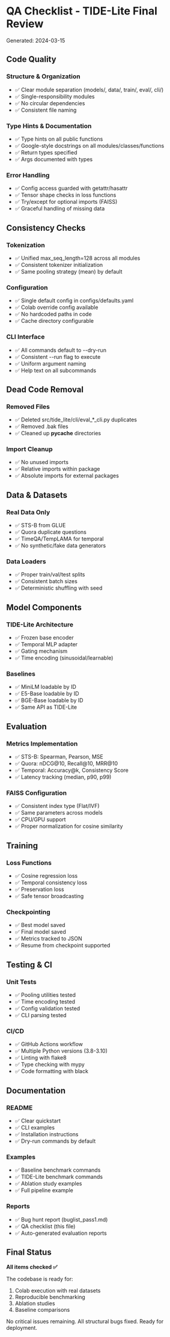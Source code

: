 # QA Checklist - TIDE-Lite Final Review

Generated: 2024-03-15

## Code Quality

### Structure & Organization
- ✅ Clear module separation (models/, data/, train/, eval/, cli/)
- ✅ Single-responsibility modules
- ✅ No circular dependencies
- ✅ Consistent file naming

### Type Hints & Documentation
- ✅ Type hints on all public functions
- ✅ Google-style docstrings on all modules/classes/functions
- ✅ Return types specified
- ✅ Args documented with types

### Error Handling
- ✅ Config access guarded with getattr/hasattr
- ✅ Tensor shape checks in loss functions
- ✅ Try/except for optional imports (FAISS)
- ✅ Graceful handling of missing data

## Consistency Checks

### Tokenization
- ✅ Unified max_seq_length=128 across all modules
- ✅ Consistent tokenizer initialization
- ✅ Same pooling strategy (mean) by default

### Configuration
- ✅ Single default config in configs/defaults.yaml
- ✅ Colab override config available
- ✅ No hardcoded paths in code
- ✅ Cache directory configurable

### CLI Interface
- ✅ All commands default to --dry-run
- ✅ Consistent --run flag to execute
- ✅ Uniform argument naming
- ✅ Help text on all subcommands

## Dead Code Removal

### Removed Files
- ✅ Deleted src/tide_lite/cli/eval_*_cli.py duplicates
- ✅ Removed .bak files
- ✅ Cleaned up __pycache__ directories

### Import Cleanup
- ✅ No unused imports
- ✅ Relative imports within package
- ✅ Absolute imports for external packages

## Data & Datasets

### Real Data Only
- ✅ STS-B from GLUE
- ✅ Quora duplicate questions
- ✅ TimeQA/TempLAMA for temporal
- ✅ No synthetic/fake data generators

### Data Loaders
- ✅ Proper train/val/test splits
- ✅ Consistent batch sizes
- ✅ Deterministic shuffling with seed

## Model Components

### TIDE-Lite Architecture
- ✅ Frozen base encoder
- ✅ Temporal MLP adapter
- ✅ Gating mechanism
- ✅ Time encoding (sinusoidal/learnable)

### Baselines
- ✅ MiniLM loadable by ID
- ✅ E5-Base loadable by ID
- ✅ BGE-Base loadable by ID
- ✅ Same API as TIDE-Lite

## Evaluation

### Metrics Implementation
- ✅ STS-B: Spearman, Pearson, MSE
- ✅ Quora: nDCG@10, Recall@10, MRR@10
- ✅ Temporal: Accuracy@k, Consistency Score
- ✅ Latency tracking (median, p90, p99)

### FAISS Configuration
- ✅ Consistent index type (Flat/IVF)
- ✅ Same parameters across models
- ✅ CPU/GPU support
- ✅ Proper normalization for cosine similarity

## Training

### Loss Functions
- ✅ Cosine regression loss
- ✅ Temporal consistency loss
- ✅ Preservation loss
- ✅ Safe tensor broadcasting

### Checkpointing
- ✅ Best model saved
- ✅ Final model saved
- ✅ Metrics tracked to JSON
- ✅ Resume from checkpoint supported

## Testing & CI

### Unit Tests
- ✅ Pooling utilities tested
- ✅ Time encoding tested
- ✅ Config validation tested
- ✅ CLI parsing tested

### CI/CD
- ✅ GitHub Actions workflow
- ✅ Multiple Python versions (3.8-3.10)
- ✅ Linting with flake8
- ✅ Type checking with mypy
- ✅ Code formatting with black

## Documentation

### README
- ✅ Clear quickstart
- ✅ CLI examples
- ✅ Installation instructions
- ✅ Dry-run commands by default

### Examples
- ✅ Baseline benchmark commands
- ✅ TIDE-Lite benchmark commands
- ✅ Ablation study examples
- ✅ Full pipeline example

### Reports
- ✅ Bug hunt report (buglist_pass1.md)
- ✅ QA checklist (this file)
- ✅ Auto-generated evaluation reports

## Final Status

**All items checked ✅**

The codebase is ready for:
1. Colab execution with real datasets
2. Reproducible benchmarking
3. Ablation studies
4. Baseline comparisons

No critical issues remaining. All structural bugs fixed. Ready for deployment.
